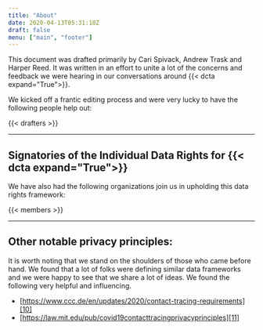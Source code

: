 ```yaml
---
title: "About"
date: 2020-04-13T05:31:18Z
draft: false
menu: ["main", "footer"]
---
```


This document was drafted primarily by Cari Spivack, Andrew Trask and Harper Reed. It was written in an effort to unite a lot of the concerns and feedback we were hearing in our conversations around {{< dcta expand="True">}}. 

We kicked off a frantic editing process and were very lucky to have the following people help out:

{{< drafters  >}}

---
## Signatories of the Individual Data Rights for {{< dcta expand="True">}}

We have also had the following organizations join us in upholding this data rights framework:


{{< members  >}}


---

## Other notable privacy principles:

It is worth noting that we stand on the shoulders of those who came before hand. We found that a lot of folks were defining similar data frameworks and we were happy to see that we share a lot of ideas. We found the following very helpful and influencing. 

  * [https://www.ccc.de/en/updates/2020/contact-tracing-requirements][10]
  * [https://law.mit.edu/pub/covid19contacttracingprivacyprinciples][11]

   [10]: https://www.ccc.de/en/updates/2020/contact-tracing-requirements
   [11]: https://law.mit.edu/pub/covid19contacttracingprivacyprinciples
